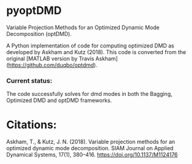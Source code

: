 # pyoptDMD

Variable Projection Methods for an Optimized Dynamic Mode Decomposition (optDMD).

A Python implementation of code for computing optimized DMD as developed by Askham and 
Kutz (2018). This code is converted from the original [MATLAB version by Travis Askham]
(https://github.com/duqbo/optdmd).

### Current status:

The code successfully solves for dmd modes in both the Bagging, Optimized DMD and 
optDMD frameworks.

# Citations:

Askham, T., & Kutz, J. N. (2018). Variable projection methods for an optimized 
dynamic mode decomposition. SIAM Journal on Applied Dynamical Systems, 17(1), 380–416. 
https://doi.org/10.1137/M1124176